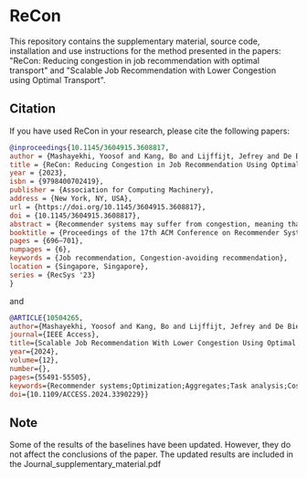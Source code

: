 # ReCon
This repository contains the supplementary material, source code, installation and use instructions for the method presented in the papers: "ReCon: Reducing congestion in job recommendation with optimal transport" and "Scalable Job Recommendation with Lower Congestion using Optimal Transport".


## Citation ##

If you have used ReCon in your research, please cite the following papers:

```bibtex
@inproceedings{10.1145/3604915.3608817,
author = {Mashayekhi, Yoosof and Kang, Bo and Lijffijt, Jefrey and De Bie, Tijl},
title = {ReCon: Reducing Congestion in Job Recommendation Using Optimal Transport},
year = {2023},
isbn = {9798400702419},
publisher = {Association for Computing Machinery},
address = {New York, NY, USA},
url = {https://doi.org/10.1145/3604915.3608817},
doi = {10.1145/3604915.3608817},
abstract = {Recommender systems may suffer from congestion, meaning that there is an unequal distribution of the items in how often they are recommended. Some items may be recommended much more than others. Recommenders are increasingly used in domains where items have limited availability, such as the job market, where congestion is especially problematic: Recommending a vacancy—for which typically only one person will be hired—to a large number of job seekers may lead to frustration for job seekers, as they may be applying for jobs where they are not hired. This may also leave vacancies unfilled and result in job market inefficiency. We propose a novel approach to job recommendation called ReCon, accounting for the congestion problem. Our approach is to use an optimal transport component to ensure a more equal spread of vacancies over job seekers, combined with a job recommendation model in a multi-objective optimization problem. We evaluated our approach on two real-world job market datasets. The evaluation results show that ReCon has good performance on both congestion-related (e.g., Congestion) and desirability (e.g., NDCG) measures.},
booktitle = {Proceedings of the 17th ACM Conference on Recommender Systems},
pages = {696–701},
numpages = {6},
keywords = {Job recommendation, Congestion-avoiding recommendation},
location = {Singapore, Singapore},
series = {RecSys '23}
}
```

and

```bibtex
@ARTICLE{10504265,
author={Mashayekhi, Yoosof and Kang, Bo and Lijffijt, Jefrey and De Bie, Tijl},
journal={IEEE Access}, 
title={Scalable Job Recommendation With Lower Congestion Using Optimal Transport}, 
year={2024},
volume={12},
number={},
pages={55491-55505},
keywords={Recommender systems;Optimization;Aggregates;Task analysis;Costs;Probabilistic logic;Indexes;Jobs listings;Performance evaluation;Job recommendation;optimal transport;congestion;exposure fairness;aggregate diversity},
doi={10.1109/ACCESS.2024.3390229}}
```

## Note ##
Some of the results of the baselines have been updated. However, they do not affect the conclusions of the paper. The updated results are included in the Journal_supplementary_material.pdf
